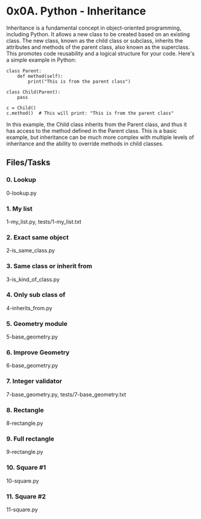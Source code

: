 # 0x0A. Python - Inheritance

Inheritance is a fundamental concept in object-oriented programming, including Python. It allows a new class to be created based on an existing class. The new class, known as the child class or subclass, inherits the attributes and methods of the parent class, also known as the superclass. This promotes code reusability and a logical structure for your code.
Here's a simple example in Python:

    class Parent:
        def method(self):
            print("This is from the parent class")

    class Child(Parent):
        pass

    c = Child()
    c.method()  # This will print: "This is from the parent class"

In this example, the Child class inherits from the Parent class, and thus it has access to the method defined in the Parent class. This is a basic example, but inheritance can be much more complex with multiple levels of inheritance and the ability to override methods in child classes.


## Files/Tasks

### 0. Lookup
0-lookup.py

### 1. My list
1-my_list.py, tests/1-my_list.txt

### 2. Exact same object
2-is_same_class.py

### 3. Same class or inherit from
3-is_kind_of_class.py

### 4. Only sub class of
4-inherits_from.py

### 5. Geometry module
5-base_geometry.py

### 6. Improve Geometry
6-base_geometry.py

### 7. Integer validator
7-base_geometry.py, tests/7-base_geometry.txt

### 8. Rectangle
8-rectangle.py

### 9. Full rectangle
9-rectangle.py

### 10. Square #1
10-square.py

### 11. Square #2
11-square.py
